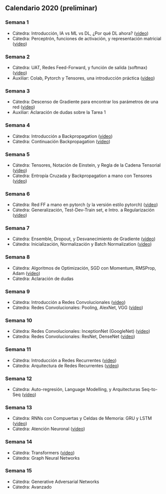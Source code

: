 ## Calendario 2020 (preliminar)

### Semana 1

* Cátedra: Introducción, IA vs ML vs DL, ¿Por qué DL ahora? ([video](https://www.youtube.com/watch?v=BASByOlqqkc&list=PLBjZ-ginWc1e0_Dp4heHglsjJmacV_F20&index=1))
* Cátedra: Perceptrón, funciones de activación, y representación matricial ([video](https://www.youtube.com/watch?v=mDCxK2Pu0mA&list=PLBjZ-ginWc1e0_Dp4heHglsjJmacV_F20&index=2))

### Semana 2

* Cátedra: UAT, Redes Feed-Forward, y función de salida (softmax) ([video](https://www.youtube.com/watch?v=eV-N1ozcZrk&list=PLBjZ-ginWc1e0_Dp4heHglsjJmacV_F20&index=3))
* Auxiliar: Colab, Pytorch y Tensores, una introducción práctica ([video](https://www.youtube.com/watch?v=gjTV_7X2O9Y&feature=youtu.be))

### Semana 3

* Cátedra: Descenso de Gradiente para encontrar los parámetros de una red ([video](https://www.youtube.com/watch?v=G4dnRSSC6Kw))
* Auxiliar: Aclaración de dudas sobre la Tarea 1

### Semana 4

* Cátedra: Introducción a Backpropagation ([video](https://www.youtube.com/watch?v=1EUAoM1EhM0))
* Cátedra: Continuación Backpropagation ([video](https://www.youtube.com/watch?v=Gp2rY7LvTyQ))

### Semana 5

* Cátedra: Tensores, Notación de Einstein, y Regla de la Cadena Tensorial ([video](https://www.youtube.com/watch?v=pLUNS_tK-K8))
* Cátedra: Entropía Cruzada y Backpropagation a mano con Tensores ([video](https://www.youtube.com/watch?v=e_1lis8ByyI))

### Semana 6

* Cátedra: Red FF a mano en pytorch (y la versión estilo pytorch) ([video](https://www.youtube.com/watch?v=y6aD4WG-rOw))
* Cátedra: Generalización, Test-Dev-Train set, e Intro. a Regularización ([video](https://www.youtube.com/watch?v=5gAJeY-HHtg))

### Semana 7

* Cátedra: Ensemble, Dropout, y Desvanecimiento de Gradiente ([video](https://www.youtube.com/watch?v=4cJlTns7noE))
* Cátedra: Inicialización, Normalización y Batch Normalization ([video](https://www.youtube.com/watch?v=izOwC2my1Kw))

### Semana 8

* Cátedra: Algoritmos de Optimización, SGD con Momentum, RMSProp, Adam ([video](https://www.youtube.com/watch?v=FBsiDndtdVg))
* Cátedra: Aclaración de dudas

### Semana 9

* Cátedra: Introducción a Redes Convolucionales ([video](https://www.youtube.com/watch?v=vSHSmiKiiDw))
* Cátedra: Redes Convolucionales: Pooling, AlexNet, VGG ([video](https://www.youtube.com/watch?v=ju7nKaFaFvc))

### Semana 10

* Cátedra: Redes Convolucionales: InceptionNet (GoogleNet) ([video](https://www.youtube.com/watch?v=AxWG1aLWODE))
* Cátedra: Redes Convolucionales: ResNet, DenseNet ([video](https://www.youtube.com/watch?v=C7S7wBsg2KE))

### Semana 11

* Cátedra: Introducción a Redes Recurrentes ([video](https://www.youtube.com/watch?v=yHzflmQ9EoY))
* Cátedra: Arquitectura de Redes Recurrentes ([video](https://www.youtube.com/watch?v=Bcy_no-u_BM))

### Semana 12

* Cátedra: Auto-regresión, Language Modelling, y Arquitecturas Seq-to-Seq ([video](https://www.youtube.com/watch?v=bsKwb7wjYYc))

### Semana 13

* Cátedra: RNNs con Compuertas y Celdas de Memoria: GRU y LSTM ([video](https://www.youtube.com/watch?v=cDT9oYyXgjo))
* Cátedra: Atención Neuronal ([video](https://www.youtube.com/watch?v=B9hMAvoWE7w))

### Semana 14

* Cátedra: Transformers ([video](https://www.youtube.com/watch?v=QTX6VgOWwE4))
* Cátedra: Graph Neural Networks

### Semana 15

* Cátedra: Generative Adversarial Networks
* Cátedra: Avanzado
